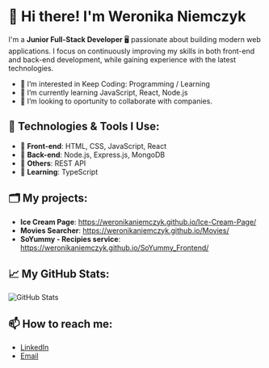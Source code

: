 # 👋 Hi there! I'm Weronika Niemczyk

I'm a **Junior Full-Stack Developer**  🖥️  passionate about building modern web applications. I focus on continuously improving my skills in both front-end and back-end development, while gaining experience with the latest technologies.

- 👀 I’m interested in Keep Coding: Programming / Learning
- 🌱 I’m currently learning JavaScript, React, Node.js
- 💞️ I’m looking to oportunity to collaborate with companies.


## 🔧 Technologies & Tools I Use:

- 📌 **Front-end**: HTML, CSS, JavaScript, React
- 📌 **Back-end**: Node.js, Express.js, MongoDB
- 📌 **Others**: REST API
- 📌 **Learning**: TypeScript

## 🗂️ My projects:

- **Ice Cream Page**: https://weronikaniemczyk.github.io/Ice-Cream-Page/
- **Movies Searcher**: https://weronikaniemczyk.github.io/Movies/
- **SoYummy - Recipies service**: https://weronikaniemczyk.github.io/SoYummy_Frontend/ 

## 📈 My GitHub Stats:

![GitHub Stats](https://github-readme-stats.vercel.app/api?username=WeronikaNiemczyk&show_icons=true&theme=radical)

## 📫 How to reach me:

- [LinkedIn](https://www.linkedin.com/in/weronikaniemczyk/)
- [Email](mailto:weronika.tlusciak@gmail.com)

